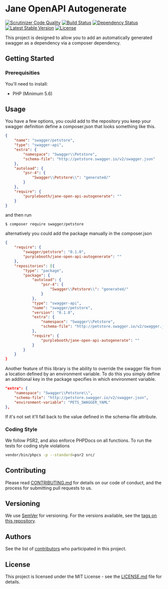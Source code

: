 # Jane OpenAPI Autogenerate

[![Scrutinizer Code Quality](https://scrutinizer-ci.com/g/PurpleBooth/jane-open-api-autogenerate/badges/quality-score.png?b=master)](https://scrutinizer-ci.com/g/PurpleBooth/jane-open-api-autogenerate/?branch=master)
[![Build Status](https://travis-ci.org/PurpleBooth/jane-open-api-autogenerate.svg?branch=master)](https://travis-ci.org/PurpleBooth/jane-open-api-autogenerate)
[![Dependency Status](https://www.versioneye.com/user/projects/57ad0ad6cb5df20031a64a5c/badge.svg?style=flat-square)](https://www.versioneye.com/user/projects/57ad0ad6cb5df20031a64a5c)
[![Latest Stable Version](https://poser.pugx.org/purplebooth/jane-open-api-autogenerate/v/stable)](https://packagist.org/packages/purplebooth/jane-open-api-autogenerate)
[![License](https://poser.pugx.org/purplebooth/jane-open-api-autogenerate/license)](https://packagist.org/packages/purplebooth/jane-open-api-autogenerate)

This project is designed to allow you to add an automatically generated
swagger as a dependency via a composer dependency.

## Getting Started

### Prerequisities

You'll need to install:

 * PHP (Minimum 5.6)

## Usage

You have a few options, you could add to the repository you keep your
swagger definition define a composer.json that looks something like
this.

```json
{
    "name": "swagger/petstore",
    "type": "swagger-api",
    "extra": {
        "namespace": "Swagger\\Petstore",
        "schema-file": "http://petstore.swagger.io/v2/swagger.json"
    },
    "autoload": {
        "psr-4": {
            "Swagger\\Petstore\\": "generated/"
        }
    },
    "require": {
        "purplebooth/jane-open-api-autogenerate": ""
    }
}
```

and then run

```
$ composer require swagger/petstore
```

alternatively you could add the package manually in the composer.json

```json
{
    "require": {
        "swagger/petstore": "0.1.0",
        "purplebooth/jane-open-api-autogenerate": ""
    },
    "repositories": [{
        "type": "package",
        "package": {
            "autoload": {
                "psr-4": {
                    "Swagger\\Petstore\\": "generated/"
                }
            },
            "type": "swagger-api",
            "name": "swagger/petstore",
            "version": "0.1.0",
            "extra": {
                "namespace": "Swagger\\Petstore",
                "schema-file": "http://petstore.swagger.io/v2/swagger.json"
            },
            "require": {
                "purplebooth/jane-open-api-autogenerate": ""
            }
        }
    }
}
```

Another feature of this library is the ability to override the swagger
file from a location defined by an environment variable. To do this you
simply define an additional key in the package specifies in which
environment variable.

```json
"extra": {
    "namespace": "Swagger\\Petstore\\",
    "schema-file": "http://petstore.swagger.io/v2/swagger.json",
    "environment-variable": "PETS_SWAGGER_YAML"
},
```

If it's not set it'll fall back to the value defined in the schema-file
attribute.

### Coding Style

We follow PSR2, and also enforce PHPDocs on all functions. To run the tests for coding style violations

```bash
vendor/bin/phpcs -p --standard=psr2 src/
```

## Contributing

Please read [CONTRIBUTING.md](CONTRIBUTING.md) for details on our code
of conduct, and the process for submitting pull requests to us.

## Versioning

We use [SemVer](http://semver.org/) for versioning. For the versions
available, see the [tags on this repository](https://github.com/purplebooth/jane-open-api-autogenerate/tags).

## Authors

See the list of [contributors](https://github.com/purplebooth/jane-open-api-autogenerate/contributors) who participated in this project.

## License

This project is licensed under the MIT License - see the [LICENSE.md](LICENSE.md) file for details.
